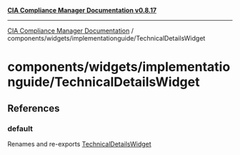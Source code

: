 [**CIA Compliance Manager Documentation v0.8.17**](../../../../README.md)

***

[CIA Compliance Manager Documentation](../../../../modules.md) / components/widgets/implementationguide/TechnicalDetailsWidget

# components/widgets/implementationguide/TechnicalDetailsWidget

## References

### default

Renames and re-exports [TechnicalDetailsWidget](../../../variables/TechnicalDetailsWidget.md)
